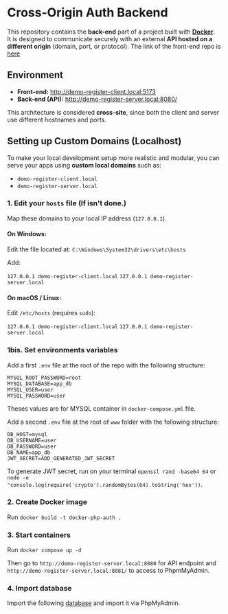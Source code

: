 # Cross-Origin Auth Backend

This repository contains the **back-end** part of a project built with [**Docker**](https://www.docker.com/).  
It is designed to communicate securely with an external **API hosted on a different origin** (domain, port, or protocol). The link of the front-end repo is [here](https://github.com/alanakra/cross-origin-auth-frontend)

## Environment

- **Front-end:** http://demo-register-client.local:5173  
- **Back-end (API):** http://demo-register-server.local:8080/

This architecture is considered **cross-site**, since both the client and server use different hostnames and ports.

## Setting up Custom Domains (Localhost)

To make your local development setup more realistic and modular, you can serve your apps using **custom local domains** such as:
- `demo-register-client.local`
- `demo-register-server.local`

### 1. Edit your `hosts` file (If isn't done.)
Map these domains to your local IP address (`127.0.0.1`).

#### On Windows:
Edit the file located at: `C:\Windows\System32\drivers\etc\hosts`

Add:

`127.0.0.1 demo-register-client.local`
`127.0.0.1 demo-register-server.local`


#### On macOS / Linux:
Edit `/etc/hosts` (requires `sudo`):

`127.0.0.1 demo-register-client.local`
`127.0.0.1 demo-register-server.local`

### 1bis. Set environments variables

Add a first `.env` file at the root of the repo with the following structure:
```
MYSQL_ROOT_PASSWORD=root
MYSQL_DATABASE=app_db
MYSQL_USER=user
MYSQL_PASSWORD=user
```
Theses values are for MYSQL container in `docker-compose.yml` file.

Add a second `.env` file at the root of `www` folder with the following structure:
```
DB_HOST=mysql
DB_USERNAME=user
DB_PASSWORD=user
DB_NAME=app_db
JWT_SECRET=ADD_GENERATED_JWT_SECRET
```
To generate JWT secret, run on your terminal `openssl rand -base64 64` or `node -e "console.log(require('crypto').randomBytes(64).toString('hex'))`.

### 2. Create Docker image
Run `docker build -t docker-php-auth .`

### 3. Start containers
Run `docker compose up -d`

Then go to `http://demo-register-server.local:8080` for API endpoint and `http://demo-register-server.local:8081/` to access to PhpmMyAdmin.

### 4. Import database
Import the following [database](https://gist.github.com/alanakra/4227596bbb85f3745cf97bed5b35d833) and import it via PhpMyAdmin.